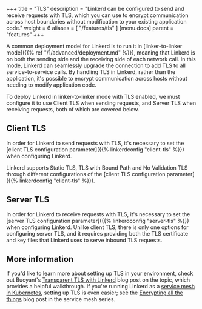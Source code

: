 +++
title = "TLS"
description = "Linkerd can be configured to send and receive requests with TLS, which you can use to encrypt communication across host boundaries without modification to your existing application code."
weight = 6
aliases = [
  "/features/tls"
]
[menu.docs]
  parent = "features"
+++

A common deployment model for Linkerd is to run it in [linker-to-linker
mode]({{% ref "/1/advanced/deployment.md" %}}), meaning that Linkerd is on both the
sending side and the receiving side of each network call. In this mode, Linkerd
can seamlessly upgrade the connection to add TLS to all service-to-service
calls. By handling TLS in Linkerd, rather than the application, it's possible to
encrypt communication across hosts without needing to modify application code.

To deploy Linkerd in linker-to-linker mode with TLS enabled, we must configure
it to use Client TLS when sending requests, and Server TLS when receiving
requests, both  of which are covered below.

## Client TLS

In order for Linkerd to send requests with TLS, it's necessary to set the
[client TLS configuration parameter]({{% linkerdconfig "client-tls" %}}) when
configuring Linkerd.

Linkerd supports Static TLS, TLS with Bound Path and No Validation TLS through
different configurations of the [client TLS configuration parameter]({{%
linkerdconfig "client-tls" %}}).

## Server TLS

In order for Linkerd to receive requests with TLS, it's necessary to set the
[server TLS configuration parameter]({{% linkerdconfig "server-tls" %}}) when
configuring Linkerd. Unlike client TLS, there is only one options for
configuring server TLS, and it requires providing both the TLS certificate and
key files that Linkerd uses to serve inbound TLS requests.

## More information

If you'd like to learn more about setting up TLS in your environment, check out
Buoyant's [Transparent TLS with Linkerd](
https://blog.buoyant.io/2016/03/24/transparent-tls-with-linkerd/)
blog post on the topic, which provides a helpful walkthrough. If you're running
Linkerd as a [service mesh in Kubernetes](
https://blog.buoyant.io/2016/10/04/a-service-mesh-for-kubernetes-part-i-top-line-service-metrics/),
setting up TLS is even easier; see the
[Encrypting all the things](
https://blog.buoyant.io/2016/10/24/a-service-mesh-for-kubernetes-part-iii-encrypting-all-the-things/)
blog post in the service mesh series.
